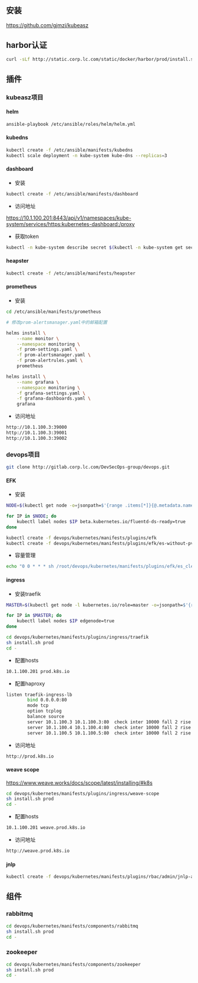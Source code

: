 ## 安装

https://github.com/gjmzj/kubeasz

## harbor认证

```bash
curl -sLf http://static.corp.lc.com/static/docker/harbor/prod/install.sh | bash
```

## 插件

### kubeasz项目

#### helm

```bash
ansible-playbook /etc/ansible/roles/helm/helm.yml
```

#### kubedns

```bash
kubectl create -f /etc/ansible/manifests/kubedns
kubectl scale deployment -n kube-system kube-dns --replicas=3
```

#### dashboard

+ 安装

```bash
kubectl create -f /etc/ansible/manifests/dashboard
```

+ 访问地址

https://10.1.100.201:8443/api/v1/namespaces/kube-system/services/https:kubernetes-dashboard:/proxy

+ 获取token

```bash
kubectl -n kube-system describe secret $(kubectl -n kube-system get secret | grep admin-user | awk '{print $1}')
```

#### heapster

```bash
kubectl create -f /etc/ansible/manifests/heapster
```

#### prometheus

+ 安装

```bash
cd /etc/ansible/manifests/prometheus

# 修改prom-alertsmanager.yaml中的邮箱配置

helms install \
    --name monitor \
    --namespace monitoring \
    -f prom-settings.yaml \
    -f prom-alertsmanager.yaml \
    -f prom-alertrules.yaml \
    prometheus

helms install \
    --name grafana \
    --namespace monitoring \
    -f grafana-settings.yaml \
    -f grafana-dashboards.yaml \
    grafana
```

+ 访问地址

```bash
http://10.1.100.3:39000
http://10.1.100.3:39001
http://10.1.100.3:39002
```

### devops项目

```bash
git clone http://gitlab.corp.lc.com/DevSecOps-group/devops.git
```

#### EFK

+ 安装

```bash
NODE=$(kubectl get node -o=jsonpath=$'{range .items[*]}{@.metadata.name} {end}')

for IP in $NODE; do
    kubectl label nodes $IP beta.kubernetes.io/fluentd-ds-ready=true
done

kubectl create -f devops/kubernetes/manifests/plugins/efk
kubectl create -f devops/kubernetes/manifests/plugins/efk/es-without-pv
```

+ 容量管理

```bash
echo "0 0 * * * sh /root/devops/kubernetes/manifests/plugins/efk/es_clean.sh" >> /var/spool/cron/root
```

#### ingress

+ 安装traefik

```bash
MASTER=$(kubectl get node -l kubernetes.io/role=master -o=jsonpath=$'{range .items[*]}{@.metadata.name} {end}')

for IP in $MASTER; do
    kubectl label nodes $IP edgenode=true
done

cd devops/kubernetes/manifests/plugins/ingress/traefik 
sh install.sh prod
cd -
```

+ 配置hosts

```bash
10.1.100.201 prod.k8s.io
```

+ 配置haproxy

```bash
listen traefik-ingress-lb
        bind 0.0.0.0:80
        mode tcp
        option tcplog
        balance source
        server 10.1.100.3 10.1.100.3:80  check inter 10000 fall 2 rise 2 weight 1
        server 10.1.100.4 10.1.100.4:80  check inter 10000 fall 2 rise 2 weight 1
        server 10.1.100.5 10.1.100.5:80  check inter 10000 fall 2 rise 2 weight 1
```

+ 访问地址

```bash
http://prod.k8s.io
```

#### weave scope

https://www.weave.works/docs/scope/latest/installing/#k8s

```bash
cd devops/kubernetes/manifests/plugins/ingress/weave-scope
sh install.sh prod
cd -
```

+ 配置hosts

```bash
10.1.100.201 weave.prod.k8s.io
```

+ 访问地址

```bash
http://weave.prod.k8s.io
```

#### jnlp

```bash
kubectl create -f devops/kubernetes/manifests/plugins/rbac/admin/jnlp-admin.yaml
```

## 组件

### rabbitmq

```bash
cd devops/kubernetes/manifests/components/rabbitmq
sh install.sh prod
cd -
```

### zookeeper

```bash
cd devops/kubernetes/manifests/components/zookeeper
sh install.sh prod
cd -
```